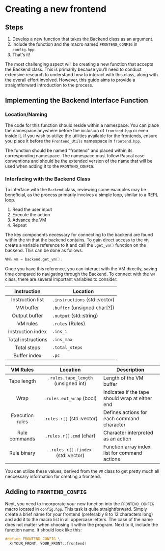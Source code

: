 # Creating a new frontend

## Steps

1. Develop a new function that takes the Backend class as an argument.
2. Include the function and the macro named `FRONTEND_CONFIG` in `config.hpp`.
3. That's it!

The most challenging aspect will be creating a new function that accepts the
Backend class. This is primarily because you'll need to conduct extensive
research to understand how to interact with this class, along with the overall
effort involved. However, this guide aims to provide a straightforward
introduction to the process.


## Implementing the Backend Interface Function

### Location/Naming

The code for this function should reside within a namespace. You can place the
namespace anywhere before the inclusion of `frontend.hpp` or even inside it. If
you wish to utilize the utilities available for the frontends, ensure you place
it before the `Frontend_Utils` namespace in `frontend.hpp`.

The function should be named "frontend" and placed within its corresponding
namespace. The namespace must follow Pascal case conventions and should be the
extended version of the name that will be used when adding it to the
`FRONTEND_CONFIG`.

### Interfacing with the Backend Class

To interface with the `Backend` class, reviewing some examples may be
beneficial, as the process primarily involves a simple loop, similar to a REPL
loop.

1. Read the user input
2. Execute the action
3. Advance the VM
4. Repeat

The key components necessary for connecting to the backend are found within the
`VM` that the backend contains. To gain direct access to the `VM`, create a
variable reference to it and call the `.get_vm()` function on the backend. This
can be done as follows:

```cpp
VM& vm = backend.get_vm();
```

Once you have this reference, you can interact with the VM directly, saving time
compared to navigating through the Backend. To connect with the `VM` class,
there are several important variables to consider:

| Instruction| Location|
|:-:|---|
| Instruction list| `.instructions` (std::vector<unsigned char>) |
| VM buffer| `.buffer` (unsigned char[?])|
| Output buffer| `.output` (std::string)|
| VM rules| `.rules` (Rules)|
| Instruction index| `.ins_i`|
| Total instructions| `.ins_max`|
| Total steps| `.total_steps`|
| Buffer index| `.pc`|

| VM Rules| Location| Description|
|:-:|:-:|---|
| Tape length| `.rules.tape_length` (unsigned int) | Length of the VM buffer|
| Wrap| `.rules.eot_wrap` (bool)| Indicates if the tape should wrap at either end|
| Execution rules| `.rules.r[]` (std::vector<Rule>)| Defines actions for each command character|
| Rule commands| `.rules.r[].cmd` (char)| Character interpreted as an action|
| Rule binary| `.rules.r[].findex` (std::vector<unsigned char>) | Function array index list for command actions |

You can utilize these values, derived from the `VM` class to get pretty much all
neccessary information for creating a frontend.


## Adding to `FRONTEND_CONFIG`

Next, you need to incorporate your new function into the `FRONTEND_CONFIG` macro
located in `config.hpp`. This task is quite straightforward. Simply create a
brief name for your frontend (preferably 8 to 12 characters long) and add it to
the macro list in all uppercase letters. The case of the name does not matter
when choosing it within the program. Next to it, include the function name. It
should look like this:

```cpp
#define FRONTEND_CONFIG \
  X(YOUR_FRONT, YOUR_FRONT::frontend)
```
